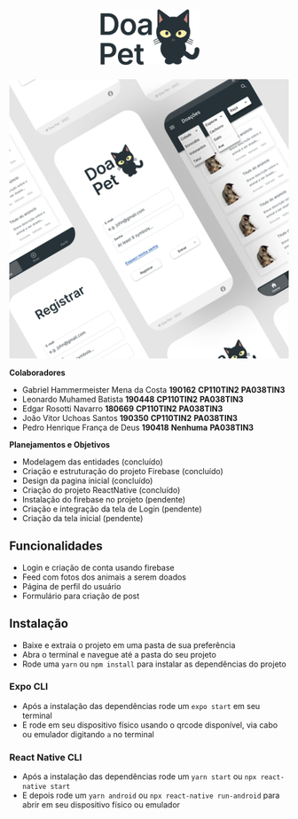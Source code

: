 <h1 align="center">
  <img src="github/images/name.png" height="100"/>
</h1>
  
<img src="github/images/mockup.png" />

**Colaboradores**
- Gabriel Hammermeister Mena da Costa		**190162**  **CP110TIN2** **PA038TIN3**
- Leonardo Muhamed Batista					**190448**  **CP110TIN2** **PA038TIN3**
- Edgar Rosotti Navarro						**180669**  **CP110TIN2** **PA038TIN3**
- João Vitor Uchoas Santos					**190350**  **CP110TIN2** **PA038TIN3**
- Pedro Henrique França de Deus   **190418**  **Nenhuma** **PA038TIN3**

**Planejamentos e Objetivos**
- Modelagem das entidades (concluído)
- Criação e estruturação do projeto Firebase (concluído)
- Design da pagina inicial (concluído)
- Criação do projeto ReactNative (concluído)
- Instalação do firebase no projeto (pendente)
- Criação e integração da tela de Login (pendente)
- Criação da tela inicial (pendente)

## Funcionalidades

- Login e criação de conta usando firebase
- Feed com fotos dos animais a serem doados
- Página de perfil do usuário
- Formulário para criação de post 

## Instalação

- Baixe e extraia o projeto em uma pasta de sua preferência
- Abra o terminal e navegue até a pasta do seu projeto
- Rode uma `yarn` ou `npm install` para instalar as dependências do projeto

### Expo CLI
- Após a instalação das dependências rode um `expo start` em seu terminal
- E rode em seu dispositivo físico usando o qrcode disponível, via cabo ou emulador digitando `a` no terminal

### React Native CLI
- Após a instalação das dependências rode um `yarn start` ou `npx react-native start`
- E depois rode um `yarn android` ou `npx react-native run-android` para abrir em seu dispositivo físico ou emulador


